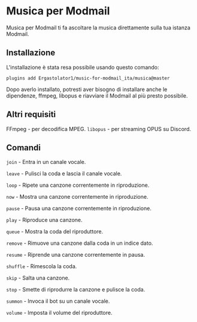 # Musica per Modmail

Musica per Modmail ti fa ascoltare la musica direttamente sulla tua istanza Modmail.

## Installazione

L'installazione è stata resa possibile usando questo comando:
```
plugins add Ergastolator1/music-for-modmail_ita/musica@master
```
Dopo averlo installato, potresti aver bisogno di installare anche le dipendenze, ffmpeg, libopus e riavviare il Modmail al più presto possibile.

## Altri requisiti

FFmpeg - per decodifica MPEG.
`libopus` - per streaming OPUS su Discord.

## Comandi

`join` - Entra in un canale vocale.

`leave` - Pulisci la coda e lascia il canale vocale.

`loop` - Ripete una canzone correntemente in riproduzione.

`now` - Mostra una canzone correntemente in riproduzione.

`pause` - Pausa una canzone correntemente in riproduzione.

`play` - Riproduce una canzone.

`queue` - Mostra la coda del riproduttore.

`remove` - Rimuove una canzone dalla coda in un indice dato.

`resume` - Riprende una canzone correntemente in pausa.

`shuffle` - Rimescola la coda.

`skip` - Salta una canzone.

`stop` - Smette di riprodurre la canzone e pulisce la coda.

`summon` - Invoca il bot su un canale vocale.

`volume` - Imposta il volume del riproduttore.
